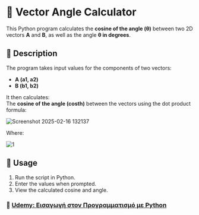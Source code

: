# 📐 Vector Angle Calculator

This Python program calculates the **cosine of the angle (θ)** between two 2D vectors **A** and **B**, as well as the angle **θ in degrees**.

## 📝 Description
The program takes input values for the components of two vectors:  
- **A (a1, a2)**  
- **B (b1, b2)**  

It then calculates:  
The **cosine of the angle (costh)** between the vectors using the dot product formula:
   
![Screenshot 2025-02-16 132137](https://github.com/user-attachments/assets/47bdb6dc-f015-4d9d-9ea5-4c23e7d4328d)
 
Where: 

![1](https://github.com/user-attachments/assets/bccbd6af-dd43-438d-a568-0bd02fa70e99)


## 🚀 Usage
1. Run the script in Python.
2. Enter the values when prompted.
3. View the calculated cosine and angle.

### 🔗 [Udemy: Εισαγωγή στον Προγραμματισμό με Python](https://coursity.gr/)
